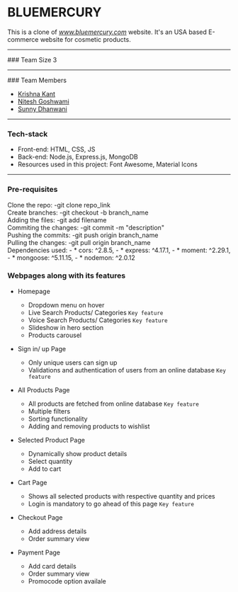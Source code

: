 # BLUEMERCURY

This is a clone of *www.bluemercury.com* website. It's an USA based E-commerce website for cosmetic products.

<hr/>
### Team Size
3
<hr/>
### Team Members

- [Krishna Kant](https://github.com/kkm980)
- [Nitesh Goshwami](https://github.com/Nitesh-Goshwami)
- [Sunny Dhanwani](https://github.com/SunnyDhanwani)

<hr/>

### Tech-stack

- Front-end: HTML, CSS, JS <br/>
- Back-end: Node.js, Express.js, MongoDB <br/>
- Resources used in this project: Font Awesome, Material Icons <br/>

<hr/>

### Pre-requisites
Clone the repo:
    -git clone repo_link <br />
Create branches:
    -git checkout -b branch_name <br />
Adding the files:
    -git add filename <br />
Commiting the changes:
    -git commit -m "description" <br />
Pushing the commits:
    -git push origin branch_name <br />
Pulling the changes:
    -git pull origin branch_name <br />
Dependencies used:
    - * cors: ^2.8.5,
    - * express: ^4.17.1,
    - * moment: ^2.29.1,
    - * mongoose: ^5.11.15,
    - * nodemon: ^2.0.12





### Webpages along with its features

- Homepage
  - Dropdown menu on hover
  - Live Search Products/ Categories ```Key feature```
  - Voice Search Products/ Categories ```Key feature```
  - Slideshow in hero section
  - Products carousel
  
- Sign in/ up Page
  - Only unique users can sign up
  - Validations and authentication of users from an online database ```Key feature```

- All Products Page
  - All products are fetched from online database ```Key feature```
  - Multiple filters
  - Sorting functionality
  - Adding and removing products to wishlist


- Selected Product Page
  - Dynamically show product details
  - Select quantity
  - Add to cart

- Cart Page
  - Shows all selected products with respective quantity and prices
  - Login is mandatory to go ahead of this page ```Key feature```

- Checkout Page 
  - Add address details
  - Order summary view

- Payment Page
  - Add card details
  - Order summary view
  - Promocode option availale
